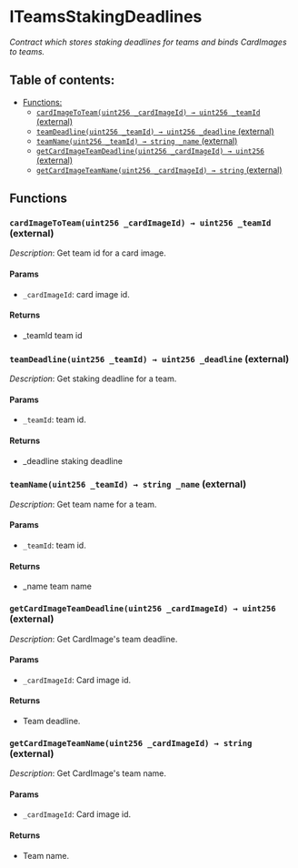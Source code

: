 # ITeamsStakingDeadlines
*Contract which stores staking deadlines for teams and binds CardImages to teams.*


## Table of contents:
- [Functions:](#functions)
  - [`cardImageToTeam(uint256 _cardImageId) → uint256 _teamId` (external) ](#iteamsstakingdeadlines-cardimagetoteam-uint256-)
  - [`teamDeadline(uint256 _teamId) → uint256 _deadline` (external) ](#iteamsstakingdeadlines-teamdeadline-uint256-)
  - [`teamName(uint256 _teamId) → string _name` (external) ](#iteamsstakingdeadlines-teamname-uint256-)
  - [`getCardImageTeamDeadline(uint256 _cardImageId) → uint256` (external) ](#iteamsstakingdeadlines-getcardimageteamdeadline-uint256-)
  - [`getCardImageTeamName(uint256 _cardImageId) → string` (external) ](#iteamsstakingdeadlines-getcardimageteamname-uint256-)


## Functions <a name="functions"></a>

### `cardImageToTeam(uint256 _cardImageId) → uint256 _teamId` (external) <a name="iteamsstakingdeadlines-cardimagetoteam-uint256-"></a>

*Description*: Get team id for a card image.


#### Params
 - `_cardImageId`: card image id.

#### Returns
 - _teamId team id

### `teamDeadline(uint256 _teamId) → uint256 _deadline` (external) <a name="iteamsstakingdeadlines-teamdeadline-uint256-"></a>

*Description*: Get staking deadline for a team.


#### Params
 - `_teamId`: team id.

#### Returns
 - _deadline staking deadline

### `teamName(uint256 _teamId) → string _name` (external) <a name="iteamsstakingdeadlines-teamname-uint256-"></a>

*Description*: Get team name for a team.


#### Params
 - `_teamId`: team id.

#### Returns
 - _name team name

### `getCardImageTeamDeadline(uint256 _cardImageId) → uint256` (external) <a name="iteamsstakingdeadlines-getcardimageteamdeadline-uint256-"></a>

*Description*: Get CardImage's team deadline.


#### Params
 - `_cardImageId`: Card image id.

#### Returns
 - Team deadline.

### `getCardImageTeamName(uint256 _cardImageId) → string` (external) <a name="iteamsstakingdeadlines-getcardimageteamname-uint256-"></a>

*Description*: Get CardImage's team name.


#### Params
 - `_cardImageId`: Card image id.

#### Returns
 - Team name.
